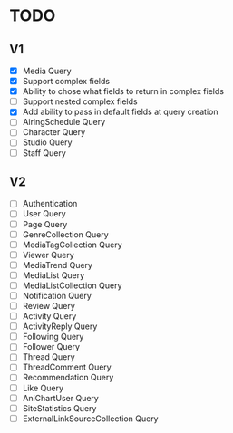 # TODO

## V1

- [x] Media Query
- [x] Support complex fields
- [x] Ability to chose what fields to return in complex fields
- [ ] Support nested complex fields
- [x] Add ability to pass in default fields at query creation
- [ ] AiringSchedule Query
- [ ] Character Query
- [ ] Studio Query
- [ ] Staff Query

## V2

- [ ] Authentication
- [ ] User Query
- [ ] Page Query
- [ ] GenreCollection Query
- [ ] MediaTagCollection Query
- [ ] Viewer Query
- [ ] MediaTrend Query
- [ ] MediaList Query
- [ ] MediaListCollection Query
- [ ] Notification Query
- [ ] Review Query
- [ ] Activity Query
- [ ] ActivityReply Query
- [ ] Following Query
- [ ] Follower Query
- [ ] Thread Query
- [ ] ThreadComment Query
- [ ] Recommendation Query
- [ ] Like Query
- [ ] AniChartUser Query
- [ ] SiteStatistics Query
- [ ] ExternalLinkSourceCollection Query